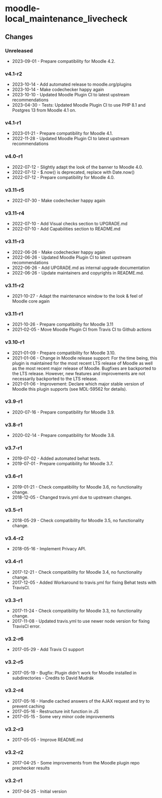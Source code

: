 moodle-local_maintenance_livecheck
==================================

Changes
-------

### Unreleased

* 2023-09-01 - Prepare compatibility for Moodle 4.2.

### v4.1-r2

* 2023-10-14 - Add automated release to moodle.org/plugins
* 2023-10-14 - Make codechecker happy again
* 2023-10-10 - Updated Moodle Plugin CI to latest upstream recommendations
* 2023-04-30 - Tests: Updated Moodle Plugin CI to use PHP 8.1 and Postgres 13 from Moodle 4.1 on.

### v4.1-r1

* 2023-01-21 - Prepare compatibility for Moodle 4.1.
* 2022-11-28 - Updated Moodle Plugin CI to latest upstream recommendations

### v4.0-r1

* 2022-07-12 - Slightly adapt the look of the banner to Moodle 4.0.
* 2022-07-12 - $.now() is deprecated, replace with Date.now()
* 2022-07-12 - Prepare compatibility for Moodle 4.0.

### v3.11-r5

* 2022-07-30 - Make codechecker happy again

### v3.11-r4

* 2022-07-10 - Add Visual checks section to UPGRADE.md
* 2022-07-10 - Add Capabilities section to README.md

### v3.11-r3

* 2022-06-26 - Make codechecker happy again
* 2022-06-26 - Updated Moodle Plugin CI to latest upstream recommendations
* 2022-06-26 - Add UPGRADE.md as internal upgrade documentation
* 2022-06-26 - Update maintainers and copyrights in README.md.

### v3.11-r2

* 2021-10-27 - Adapt the maintenance window to the look & feel of Moodle core again

### v3.11-r1

* 2021-10-26 - Prepare compatibility for Moodle 3.11
* 2021-02-05 - Move Moodle Plugin CI from Travis CI to Github actions

### v3.10-r1

* 2021-01-09 - Prepare compatibility for Moodle 3.10.
* 2021-01-06 - Change in Moodle release support:
               For the time being, this plugin is maintained for the most recent LTS release of Moodle as well as the most recent major release of Moodle.
               Bugfixes are backported to the LTS release. However, new features and improvements are not necessarily backported to the LTS release.
* 2021-01-06 - Improvement: Declare which major stable version of Moodle this plugin supports (see MDL-59562 for details).

### v3.9-r1

* 2020-07-16 - Prepare compatibility for Moodle 3.9.

### v3.8-r1

* 2020-02-14 - Prepare compatibility for Moodle 3.8.

### v3.7-r1

* 2019-07-02 - Added automated behat tests.
* 2019-07-01 - Prepare compatibility for Moodle 3.7.

### v3.6-r1

* 2019-01-21 - Check compatibility for Moodle 3.6, no functionality change.
* 2018-12-05 - Changed travis.yml due to upstream changes.

### v3.5-r1

* 2018-05-29 - Check compatibility for Moodle 3.5, no functionality change.

### v3.4-r2

* 2018-05-16 - Implement Privacy API.

### v3.4-r1

* 2017-12-21 - Check compatibility for Moodle 3.4, no functionality change.
* 2017-12-05 - Added Workaround to travis.yml for fixing Behat tests with TravisCI.

### v3.3-r1

* 2017-11-24 - Check compatibility for Moodle 3.3, no functionality change.
* 2017-11-08 - Updated travis.yml to use newer node version for fixing TravisCI error.

### v3.2-r6

* 2017-05-29 - Add Travis CI support

### v3.2-r5

* 2017-05-19 - Bugfix: Plugin didn't work for Moodle installed in subdirectories - Credits to David Mudrák

### v3.2-r4

* 2017-05-16 - Handle cached answers of the AJAX request and try to prevent caching
* 2017-05-16 - Restructure init function in JS
* 2017-05-15 - Some very minor code improvements

### v3.2-r3

* 2017-05-05 - Improve README.md

### v3.2-r2

* 2017-04-25 - Some improvements from the Moodle plugin repo prechecker results

### v3.2-r1

* 2017-04-25 - Initial version
